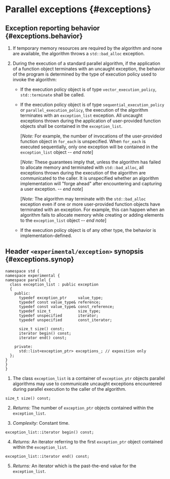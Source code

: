 # Parallel exceptions {#exceptions}

## Exception reporting behavior {#exceptions.behavior}

1. If temporary memory resources are required by the algorithm and none are available, the algorithm throws a `std::bad_alloc` exception.

2. During the execution of a standard parallel algorithm, if the application of a function object terminates with an
   uncaught exception, the behavior of the program is determined by the type of execution policy used to invoke the algorithm:

   * If the execution policy object is of type `vector_execution_policy`, `std::terminate` shall be called.

   * If the execution policy object is of type `sequential_execution_policy` or `parallel_execution_policy`,
     the execution of the algorithm terminates with an `exception_list` exception. All uncaught exceptions thrown during
     the application of user-provided function objects shall be contained in the `exception_list`.

      [*Note:* For example, the number of invocations of the user-provided function object in `for_each` is unspecified. When 
      `for_each` is executed sequentially, only one exception will be contained in the `exception_list` object -- *end note*]

      [*Note:* These guarantees imply that, unless the algorithm has failed to
      allocate memory and terminated with `std::bad_alloc`, all exceptions thrown 
      during the execution of the algorithm are communicated to the caller. It is 
      unspecified whether an algorithm implementation will "forge ahead" after 
      encountering and capturing a user exception. -- *end note*]

      [*Note:* The algorithm may terminate with the `std::bad_alloc` exception even if
      one or more user-provided function objects have terminated with an exception. 
      For example, this can happen when an algorithm fails to allocate memory while
      creating or adding elements to the `exception_list` object -- *end note*]

   * If the execution policy object is of any other type, the behavior is implementation-defined.

## Header `<experimental/exception>` synopsis {#exceptions.synop}

    namespace std {
    namespace experimental {
    namespace parallel {
      class exception_list : public exception
      {
        public:
          typedef exception_ptr     value_type;
          typedef const value_type& reference;
          typedef const value_type& const_reference;
          typedef size_t            size_type;
          typedef unspecified       iterator;
          typedef unspecified       const_iterator;
      
          size_t size() const;
          iterator begin() const;
          iterator end() const;
      
        private:
          std::list<exception_ptr> exceptions_; // exposition only
      };
    }
    }
    }

1. The class `exception_list` is a container of `exception_ptr` objects parallel algorithms may use to communicate uncaught exceptions encountered during parallel execution to the caller of the algorithm.

```
size_t size() const;
```

2. *Returns:* The number of `exception_ptr` objects contained within the `exception_list`.

3. *Complexity:* Constant time.

```
exception_list::iterator begin() const;
```

4. *Returns:* An iterator referring to the first `exception_ptr` object contained within the `exception_list`.

```
exception_list::iterator end() const;
```

5. *Returns:* An iterator which is the past-the-end value for the `exception_list`.

